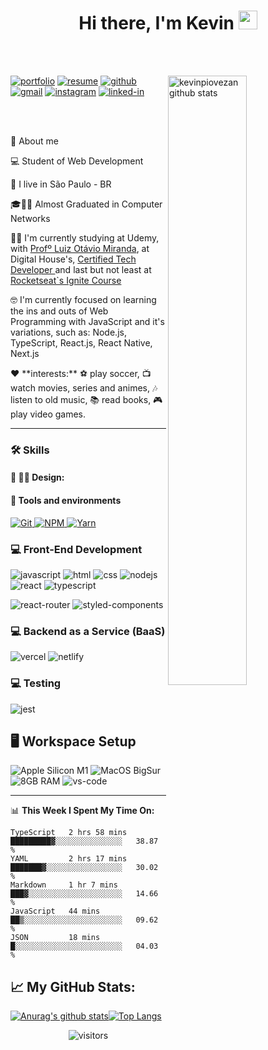 <h1 align="center">
  Hi there, I'm Kevin <img src="https://raw.githubusercontent.com/iampavangandhi/iampavangandhi/master/gifs/Hi.gif" width="30px">
</h1>

<br />
<br />

<!-- IMAGEM -->

<img
	src="https://files.readme.io/8c11911-senior-front-end-developer-openings-1.gif" alt="kevinpiovezan github stats"
	width="50%"
	align="right"
/>

[![portfolio](https://img.shields.io/badge/Portfolio-323330?style=for-the-badge&logo=Google-chrome&logoColor=F7DF1E)](#)
[![resume](https://img.shields.io/badge/Resume-4285F4?style=for-the-badge&logo=read-the-docs&logoColor=white)](https://drive.google.com/file/d/1IYWKw3pix40oJRNGhhm9Z4pzdaOWFrws/view?usp=sharing)
[![github](https://img.shields.io/badge/GitHub-000000?style=for-the-badge&logo=GitHub&logoColor=white)](https://github.com/kevinpiovezan)
[![gmail](https://img.shields.io/badge/Gmail-D14836?style=for-the-badge&logo=Gmail&logoColor=white)](mailto:kevinpiovezan@gmail.com)
[![instagram](https://img.shields.io/badge/Instagram-E4405F?style=for-the-badge&logo=instagram&logoColor=white)](https://www.instagram.com/k3v1n_p10/)
[![linked-in](https://img.shields.io/badge/Linked_In-0077B5?style=for-the-badge&logo=LinkedIn&logoColor=white)](https://www.linkedin.com/in/kevin-c-piovezan)
   
<br />
<br />
<!-- About -->

🚀 About me

<p align="left">
  💻 Student of Web Development
</p>

<p align="left">
  📌 I live in São Paulo - BR
</p>

<p align="left">
 🎓👨‍🎓 Almost Graduated in Computer Networks
</p>

<p align="left">
  👨‍🎓 I'm currently studying at Udemy, with <a href="https://github.com/luizomf">Profº Luiz Otávio Miranda</a>, at Digital House's, 
<a href ="https://certifiedtechdeveloper.com.br">Certified Tech Developer </a> and last but not least at <a href="https://www.rocketseat.com.br/ignite">Rocketseat`s Ignite Course</a>
</p>
<p align="left">
 🤓 I'm currently focused on learning the ins and outs of Web Programming with JavaScript and it's variations, such as: Node.js, TypeScript, React.js, React Native, Next.js
</p>

<p align="left">❤️ **interests:** ⚽️ play soccer, 📺 watch movies, series and animes, 🎶 listen to old music, 📚 read books, 🎮 play video games.</p>

---

### 🛠️ Skills
#### 🎨 ✍🏼 Design: <br/>
<!-- FIGMA -->
<!-- <a href="#">
      <img alt="Figma" src="https://img.shields.io/badge/Figma-F24D1D.svg?style=for-the-badge&logo=figma&logoColor=white" />
</a> -->

#### :wrench: Tools and environments

<!-- GIT -->
<a href="#">
      <img alt="Git" src="https://img.shields.io/badge/Git-F05032.svg?style=for-the-badge&logo=git&logoColor=white" />
</a>
<!-- NPM -->
<a href="#">
      <img alt="NPM" src="https://img.shields.io/badge/NPM-CB3837.svg?style=for-the-badge&logo=npm&logoColor=white" />
</a>
<!-- YARN -->
<a href="#">
      <img alt="Yarn" src="https://img.shields.io/badge/Yarn-2C8EBB.svg?style=for-the-badge&logo=yarn&logoColor=white" />
</a>

### :computer: Front-End Development

![javascript](https://img.shields.io/badge/JavaScript-323330?style=for-the-badge&logo=javascript&logoColor=F7DF1E)
![html](https://img.shields.io/badge/HTML5-E34F26?style=for-the-badge&logo=html5&logoColor=white)
![css](https://img.shields.io/badge/CSS3-1572B6?style=for-the-badge&logo=css3&logoColor=white)
![nodejs](https://img.shields.io/badge/NODE.JS-036e01?style=for-the-badge&logo=node.js&logoColor=white)
![react](https://img.shields.io/badge/React-20232A?style=for-the-badge&logo=react&logoColor=61DAFB)
![typescript](https://img.shields.io/badge/TypeScript-3178C6?style=for-the-badge&logo=typescript&logoColor=white)
<!-- ![next](https://img.shields.io/badge/Next-000000?style=for-the-badge&logo=nextdotjs&logoColor=FFFFFF) -->
![react-router](https://img.shields.io/badge/React_Router-CA4245?style=for-the-badge&logo=react-router&logoColor=white)
![styled-components](https://img.shields.io/badge/styled_components-DB7093?style=for-the-badge&logo=styled-components&logoColor=white)
<!-- ![sass](https://img.shields.io/badge/Sass-CF649A?style=for-the-badge&logo=sass&logoColor=white) -->


### :computer: Backend as a Service (BaaS)

<!-- ![firebase](https://img.shields.io/badge/Firebase-ffaa00?style=for-the-badge&logo=Firebase&logoColor=white) -->
<!-- ![heroku](https://img.shields.io/badge/Heroku-430098?style=for-the-badge&logo=heroku&logoColor=white) -->
![vercel](https://img.shields.io/badge/Vercel-000000?style=for-the-badge&logo=Vercel&logoColor=white)
![netlify](https://img.shields.io/badge/Netlify-00C7B7?style=for-the-badge&logo=netlify&logoColor=white)

### :computer: Testing

![jest](https://img.shields.io/badge/Jest-C21325?style=for-the-badge&logo=jest&logoColor=white)

## 🖥️ Workspace Setup

![Apple Silicon M1](https://img.shields.io/badge/Apple%20Silicon-M1-silver?style=for-the-badge&logo=apple)
![MacOS BigSur](https://img.shields.io/badge/Mac%20OS-BigSur-silver?style=for-the-badge&logo=apple)
![8GB RAM](https://img.shields.io/badge/8GB-RAM-0071C5?style=for-the-badge&logo=memoria-ram&logoColor=white)
![vs-code](https://img.shields.io/badge/VS_Code-007ACC?style=for-the-badge&logo=Visual-Studio-Code&logoColor=white)

---

📊 **This Week I Spent My Time On:**

<!--START_SECTION:waka-->
```text
TypeScript   2 hrs 58 mins   █████████▓░░░░░░░░░░░░░░░   38.87 % 
YAML         2 hrs 17 mins   ███████▓░░░░░░░░░░░░░░░░░   30.02 % 
Markdown     1 hr 7 mins     ███▓░░░░░░░░░░░░░░░░░░░░░   14.66 % 
JavaScript   44 mins         ██▒░░░░░░░░░░░░░░░░░░░░░░   09.62 % 
JSON         18 mins         █░░░░░░░░░░░░░░░░░░░░░░░░   04.03 % 
```
<!--END_SECTION:waka-->

## 📈 **My GitHub Stats:**
[![Anurag's github stats](https://github-readme-stats.vercel.app/api?username=kevinpiovezan&theme=dracula&show_icons=true)](https://github.com/kevinpiovezan/github-readme-stats)[![Top Langs](https://github-readme-stats.vercel.app/api/top-langs/?username=kevinpiovezan&theme=dracula&layout=compact)](https://github.com/kevinpiovezan/github-readme-stats)

<div align="center">
<img src="https://visitor-badge.laobi.icu/badge?page_id=kevinpiovezan.kevinpiovezan" alt="visitors">
</div>

